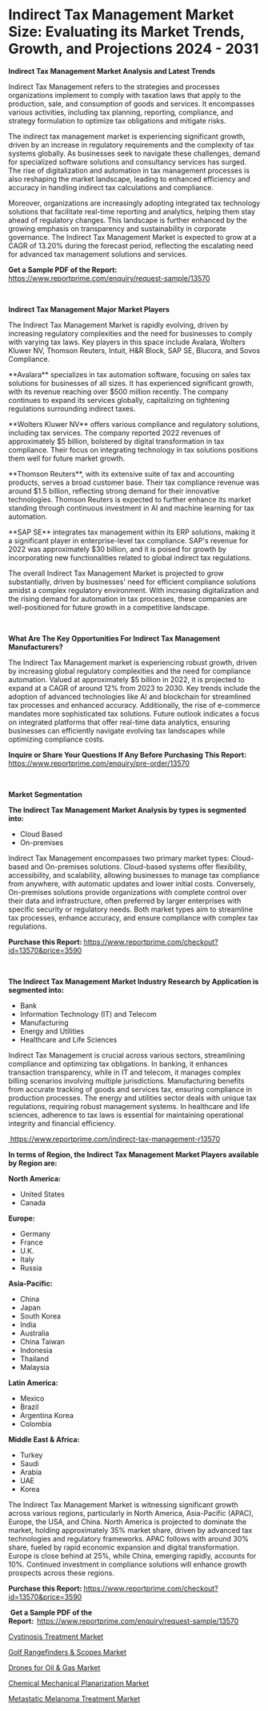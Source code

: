 <p><h1>Indirect Tax Management Market Size: Evaluating its Market Trends, Growth, and Projections 2024 - 2031</h1></p><p><strong>Indirect Tax Management Market Analysis and Latest Trends</strong></p>
<p><p>Indirect Tax Management refers to the strategies and processes organizations implement to comply with taxation laws that apply to the production, sale, and consumption of goods and services. It encompasses various activities, including tax planning, reporting, compliance, and strategy formulation to optimize tax obligations and mitigate risks. </p><p>The indirect tax management market is experiencing significant growth, driven by an increase in regulatory requirements and the complexity of tax systems globally. As businesses seek to navigate these challenges, demand for specialized software solutions and consultancy services has surged. The rise of digitalization and automation in tax management processes is also reshaping the market landscape, leading to enhanced efficiency and accuracy in handling indirect tax calculations and compliance.</p><p>Moreover, organizations are increasingly adopting integrated tax technology solutions that facilitate real-time reporting and analytics, helping them stay ahead of regulatory changes. This landscape is further enhanced by the growing emphasis on transparency and sustainability in corporate governance. The Indirect Tax Management Market is expected to grow at a CAGR of 13.20% during the forecast period, reflecting the escalating need for advanced tax management solutions and services.</p></p>
<p><strong>Get a Sample PDF of the Report:&nbsp;</strong> <a href="https://www.reportprime.com/enquiry/request-sample/13570?utm_campaign=24&utm_medium=2&utm_source=Github&utm_content=ia&utm_term=28102024&utm_id=indirect-tax-management">https://www.reportprime.com/enquiry/request-sample/13570</a></p>
<p>&nbsp;</p>
<p><strong>Indirect Tax Management Major Market Players</strong></p>
<p><p>The Indirect Tax Management Market is rapidly evolving, driven by increasing regulatory complexities and the need for businesses to comply with varying tax laws. Key players in this space include Avalara, Wolters Kluwer NV, Thomson Reuters, Intuit, H&R Block, SAP SE, Blucora, and Sovos Compliance.</p><p>**Avalara** specializes in tax automation software, focusing on sales tax solutions for businesses of all sizes. It has experienced significant growth, with its revenue reaching over $500 million recently. The company continues to expand its services globally, capitalizing on tightening regulations surrounding indirect taxes.</p><p>**Wolters Kluwer NV** offers various compliance and regulatory solutions, including tax services. The company reported 2022 revenues of approximately $5 billion, bolstered by digital transformation in tax compliance. Their focus on integrating technology in tax solutions positions them well for future market growth.</p><p>**Thomson Reuters**, with its extensive suite of tax and accounting products, serves a broad customer base. Their tax compliance revenue was around $1.5 billion, reflecting strong demand for their innovative technologies. Thomson Reuters is expected to further enhance its market standing through continuous investment in AI and machine learning for tax automation.</p><p>**SAP SE** integrates tax management within its ERP solutions, making it a significant player in enterprise-level tax compliance. SAP's revenue for 2022 was approximately $30 billion, and it is poised for growth by incorporating new functionalities related to global indirect tax regulations.</p><p>The overall Indirect Tax Management Market is projected to grow substantially, driven by businesses' need for efficient compliance solutions amidst a complex regulatory environment. With increasing digitalization and the rising demand for automation in tax processes, these companies are well-positioned for future growth in a competitive landscape.</p></p>
<p>&nbsp;</p>
<p><strong>What Are The Key Opportunities For Indirect Tax Management Manufacturers?</strong></p>
<p><p>The Indirect Tax Management market is experiencing robust growth, driven by increasing global regulatory complexities and the need for compliance automation. Valued at approximately $5 billion in 2022, it is projected to expand at a CAGR of around 12% from 2023 to 2030. Key trends include the adoption of advanced technologies like AI and blockchain for streamlined tax processes and enhanced accuracy. Additionally, the rise of e-commerce mandates more sophisticated tax solutions. Future outlook indicates a focus on integrated platforms that offer real-time data analytics, ensuring businesses can efficiently navigate evolving tax landscapes while optimizing compliance costs.</p></p>
<p><strong>Inquire or Share Your Questions If Any Before Purchasing This Report:</strong> <a href="https://www.reportprime.com/enquiry/pre-order/13570?utm_campaign=24&utm_medium=2&utm_source=Github&utm_content=ia&utm_term=28102024&utm_id=indirect-tax-management">https://www.reportprime.com/enquiry/pre-order/13570</a></p>
<p>&nbsp;</p>
<p><strong>Market Segmentation</strong></p>
<p><strong>The Indirect Tax Management Market Analysis by types is segmented into:</strong></p>
<p><ul><li>Cloud Based</li><li>On-premises</li></ul></p>
<p><p>Indirect Tax Management encompasses two primary market types: Cloud-based and On-premises solutions. Cloud-based systems offer flexibility, accessibility, and scalability, allowing businesses to manage tax compliance from anywhere, with automatic updates and lower initial costs. Conversely, On-premises solutions provide organizations with complete control over their data and infrastructure, often preferred by larger enterprises with specific security or regulatory needs. Both market types aim to streamline tax processes, enhance accuracy, and ensure compliance with complex tax regulations.</p></p>
<p><strong>Purchase this Report:&nbsp;</strong><a href="https://www.reportprime.com/checkout?id=13570&price=3590&utm_campaign=24&utm_medium=2&utm_source=Github&utm_content=ia&utm_term=28102024&utm_id=indirect-tax-management">https://www.reportprime.com/checkout?id=13570&price=3590</a></p>
<p>&nbsp;</p>
<p><strong>The Indirect Tax Management Market Industry Research by Application is segmented into:</strong></p>
<p><ul><li>Bank</li><li>Information Technology (IT) and Telecom</li><li>Manufacturing</li><li>Energy and Utilities</li><li>Healthcare and Life Sciences</li></ul></p>
<p><p>Indirect Tax Management is crucial across various sectors, streamlining compliance and optimizing tax obligations. In banking, it enhances transaction transparency, while in IT and telecom, it manages complex billing scenarios involving multiple jurisdictions. Manufacturing benefits from accurate tracking of goods and services tax, ensuring compliance in production processes. The energy and utilities sector deals with unique tax regulations, requiring robust management systems. In healthcare and life sciences, adherence to tax laws is essential for maintaining operational integrity and financial efficiency.</p></p>
<p><a href="https://www.reportprime.com/indirect-tax-management-r13570?utm_campaign=24&utm_medium=2&utm_source=Github&utm_content=ia&utm_term=28102024&utm_id=indirect-tax-management">&nbsp;https://www.reportprime.com/indirect-tax-management-r13570</a></p>
<p><strong>In terms of Region, the Indirect Tax Management Market Players available by Region are:</strong></p>
<p>
    <p> <strong> North America: </strong>
        <ul>
            <li>United States</li>
            <li>Canada</li>
        </ul>
        </p> 
    <p> <strong> Europe: </strong>
        <ul>
            <li>Germany</li>
            <li>France</li>
            <li>U.K.</li>
            <li>Italy</li>
            <li>Russia</li>
        </ul>
        </p> 
    <p> <strong> Asia-Pacific: </strong>
        <ul>
            <li>China</li>
            <li>Japan</li>
            <li>South Korea</li>
            <li>India</li>
            <li>Australia</li>
            <li>China Taiwan</li>
            <li>Indonesia</li>
            <li>Thailand</li>
            <li>Malaysia</li>
        </ul>
        </p> 
    <p> <strong> Latin America: </strong>
        <ul>
            <li>Mexico</li>
            <li>Brazil</li>
            <li>Argentina Korea</li>
            <li>Colombia</li>
        </ul>
        </p> 
    <p> <strong> Middle East & Africa: </strong>
        <ul>
            <li>Turkey</li>
            <li>Saudi</li>
            <li>Arabia</li>
            <li>UAE</li>
            <li>Korea</li>
        </ul>
    </p>
    </p>
<p><p>The Indirect Tax Management Market is witnessing significant growth across various regions, particularly in North America, Asia-Pacific (APAC), Europe, the USA, and China. North America is projected to dominate the market, holding approximately 35% market share, driven by advanced tax technologies and regulatory frameworks. APAC follows with around 30% share, fueled by rapid economic expansion and digital transformation. Europe is close behind at 25%, while China, emerging rapidly, accounts for 10%. Continued investment in compliance solutions will enhance growth prospects across these regions.</p></p>
<p><strong>Purchase this Report: </strong><a href="https://www.reportprime.com/checkout?id=13570&price=3590&utm_campaign=24&utm_medium=2&utm_source=Github&utm_content=ia&utm_term=28102024&utm_id=indirect-tax-management">https://www.reportprime.com/checkout?id=13570&price=3590</a></p>
<p>&nbsp;<strong>Get a Sample PDF of the Report:&nbsp;&nbsp;</strong><a href="https://www.reportprime.com/enquiry/request-sample/13570?utm_campaign=24&utm_medium=2&utm_source=Github&utm_content=ia&utm_term=28102024&utm_id=indirect-tax-management">https://www.reportprime.com/enquiry/request-sample/13570</a></p>
<p><strong></strong></p>
<p><p><a href="https://github.com/c0mxahyman/Market-Research-Report-List-1/blob/main/cystinosis-treatment-market.md?utm_campaign=24&utm_medium=2&utm_source=Github&utm_content=ia&utm_term=28102024&utm_id=indirect-tax-management">Cystinosis Treatment Market</a></p><p><a href="https://issuu.com/reportprime-2/docs/golf-rangefinders-scopes-market-siz_f6714d707694c5?utm_campaign=24&utm_medium=2&utm_source=Github&utm_content=ia&utm_term=28102024&utm_id=indirect-tax-management">Golf Rangefinders & Scopes Market</a></p><p><a href="https://www.linkedin.com/pulse/drones-oil-gas-market-trends-detailed-study-its-segmentation-yemhf?utm_campaign=24&utm_medium=2&utm_source=Github&utm_content=ia&utm_term=28102024&utm_id=indirect-tax-management">Drones for Oil & Gas Market</a></p><p><a href="https://www.linkedin.com/pulse/chemical-mechanical-planarization-market-opportunities-emerging-tyafe?utm_campaign=24&utm_medium=2&utm_source=Github&utm_content=ia&utm_term=28102024&utm_id=indirect-tax-management">Chemical Mechanical Planarization Market</a></p><p><a href="https://github.com/denishaucarn/Market-Research-Report-List-1/blob/main/metastatic-melanoma-treatment-market.md?utm_campaign=24&utm_medium=2&utm_source=Github&utm_content=ia&utm_term=28102024&utm_id=indirect-tax-management">Metastatic Melanoma Treatment Market</a></p></p>